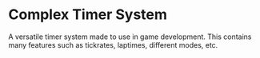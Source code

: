# Complex Timer System

A versatile timer system made to use in game development. This contains many features such as tickrates, laptimes, different modes, etc. 

